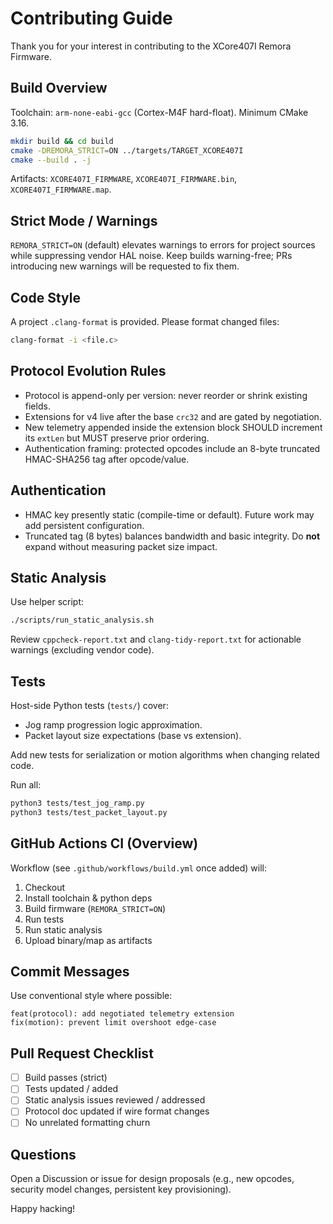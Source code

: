 # Contributing Guide

Thank you for your interest in contributing to the XCore407I Remora Firmware.

## Build Overview

Toolchain: `arm-none-eabi-gcc` (Cortex-M4F hard-float). Minimum CMake 3.16.

```bash
mkdir build && cd build
cmake -DREMORA_STRICT=ON ../targets/TARGET_XCORE407I
cmake --build . -j
```
Artifacts: `XCORE407I_FIRMWARE`, `XCORE407I_FIRMWARE.bin`, `XCORE407I_FIRMWARE.map`.

## Strict Mode / Warnings
`REMORA_STRICT=ON` (default) elevates warnings to errors for project sources while suppressing vendor HAL noise. Keep builds warning-free; PRs introducing new warnings will be requested to fix them.

## Code Style
A project `.clang-format` is provided. Please format changed files:

```bash
clang-format -i <file.c>
```

## Protocol Evolution Rules

* Protocol is append-only per version: never reorder or shrink existing fields.
* Extensions for v4 live after the base `crc32` and are gated by negotiation.
* New telemetry appended inside the extension block SHOULD increment its `extLen` but MUST preserve prior ordering.
* Authentication framing: protected opcodes include an 8-byte truncated HMAC-SHA256 tag after opcode/value.

## Authentication

* HMAC key presently static (compile-time or default). Future work may add persistent configuration.
* Truncated tag (8 bytes) balances bandwidth and basic integrity. Do **not** expand without measuring packet size impact.

## Static Analysis

Use helper script:

```bash
./scripts/run_static_analysis.sh
```
Review `cppcheck-report.txt` and `clang-tidy-report.txt` for actionable warnings (excluding vendor code).

## Tests

Host-side Python tests (`tests/`) cover:

* Jog ramp progression logic approximation.
* Packet layout size expectations (base vs extension).

Add new tests for serialization or motion algorithms when changing related code.

Run all:

```bash
python3 tests/test_jog_ramp.py
python3 tests/test_packet_layout.py
```

## GitHub Actions CI (Overview)

Workflow (see `.github/workflows/build.yml` once added) will:

1. Checkout
2. Install toolchain & python deps
3. Build firmware (`REMORA_STRICT=ON`)
4. Run tests
5. Run static analysis
6. Upload binary/map as artifacts

## Commit Messages

Use conventional style where possible:

```text
feat(protocol): add negotiated telemetry extension
fix(motion): prevent limit overshoot edge-case
```


## Pull Request Checklist

* [ ] Build passes (strict)
* [ ] Tests updated / added
* [ ] Static analysis issues reviewed / addressed
* [ ] Protocol doc updated if wire format changes
* [ ] No unrelated formatting churn

## Questions

Open a Discussion or issue for design proposals (e.g., new opcodes, security model changes, persistent key provisioning).

Happy hacking!

